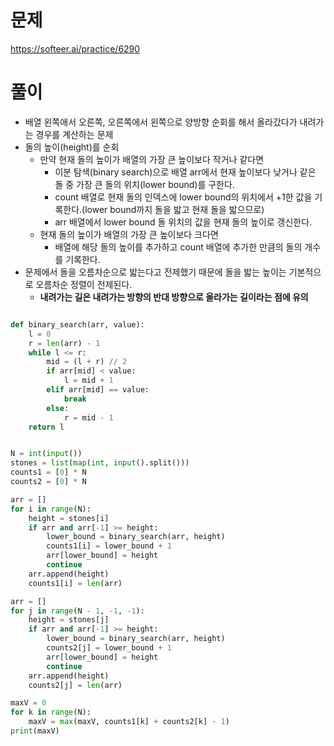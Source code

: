 # 문제

https://softeer.ai/practice/6290

# 풀이

- 배열 왼쪽애서 오른쪽, 오른쪽에서 왼쪽으로 양방향 순회를 해서 올라갔다가 내려가는 경우를 계산하는 문제
- 돌의 높이(height)를 순회
  - 만약 현재 돌의 높이가 배열의 가장 큰 높이보다 작거나 같다면
    - 이분 탐색(binary search)으로 배열 arr에서 현재 높이보다 낮거나 같은 돌 중 가장 큰 돌의 위치(lower bound)를 구한다.
    - count 배열로 현재 돌의 인덱스에 lower bound의 위치에서 +1한 값을 기록한다.(lower bound까지 돌을 밟고 현재 돌을 밟으므로)
    - arr 배열에서 lower bound 돌 위치의 값을 현재 돌의 높이로 갱신한다.
  - 현재 돌의 높이가 배열의 가장 큰 높이보다 크다면
    - 배열에 해당 돌의 높이를 추가하고 count 배열에 추가한 만큼의 돌의 개수를 기록한다.
- 문제에서 돌을 오름차순으로 밟는다고 전제했기 때문에 돌을 밟는 높이는 기본적으로 오름차순 정렬이 전제된다.
  - **내려가는 길은 내려가는 방향의 반대 방향으로 올라가는 길이라는 점에 유의**

```python

def binary_search(arr, value):
    l = 0
    r = len(arr) - 1
    while l <= r:
        mid = (l + r) // 2
        if arr[mid] < value:
            l = mid + 1
        elif arr[mid] == value:
            break
        else:
            r = mid - 1
    return l


N = int(input())
stones = list(map(int, input().split()))
counts1 = [0] * N
counts2 = [0] * N

arr = []
for i in range(N):
    height = stones[i]
    if arr and arr[-1] >= height:
        lower_bound = binary_search(arr, height)
        counts1[i] = lower_bound + 1
        arr[lower_bound] = height
        continue
    arr.append(height)
    counts1[i] = len(arr)

arr = []
for j in range(N - 1, -1, -1):
    height = stones[j]
    if arr and arr[-1] >= height:
        lower_bound = binary_search(arr, height)
        counts2[j] = lower_bound + 1
        arr[lower_bound] = height
        continue
    arr.append(height)
    counts2[j] = len(arr)

maxV = 0
for k in range(N):
    maxV = max(maxV, counts1[k] + counts2[k] - 1)
print(maxV)

```

